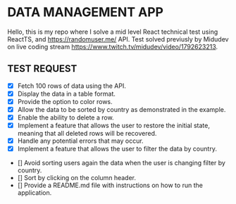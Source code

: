 # DATA MANAGEMENT APP

Hello, this is my repo where I solve a mid level React technical test using ReactTS, and https://randomuser.me/ API.
Test solved previusly by Midudev on live coding stream https://www.twitch.tv/midudev/video/1792623213.

## TEST REQUEST

* [x] Fetch 100 rows of data using the API.
* [x] Display the data in a table format.
* [x] Provide the option to color rows. 
* [x] Allow the data to be sorted by country as demonstrated in the example.
* [x] Enable the ability to delete a row.
* [x] Implement a feature that allows the user to restore the initial state, meaning that all deleted rows will be recovered.
* [x] Handle any potential errors that may occur.
* [X] Implement a feature that allows the user to filter the data by country.
* [] Avoid sorting users again the data when the user is changing filter by country.
* [] Sort by clicking on the column header.
* [] Provide a README.md file with instructions on how to run the application.
